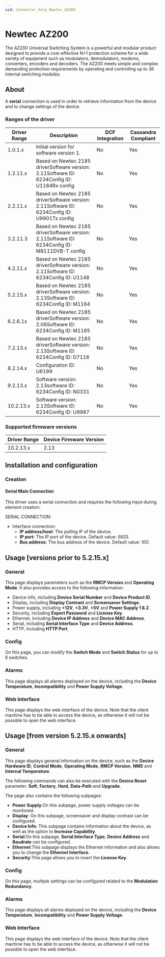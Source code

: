 ```yaml
---
uid: Connector_help_Newtec_AZ200
---
```


# Newtec AZ200

The AZ200 Universal Switching System is a powerful and modular product designed to provide a cost-effective N+1 protection scheme for a wide variety of equipment such as modulators, demodulators, modems, converters, encoders and decoders. The AZ200 meets simple and complex demanding protection requirements by operating and controlling up to 36 internal switching modules.

## About

A **serial** connection is used in order to retrieve information from the device and to change settings of the device.

### Ranges of the driver

| **Driver Range** | **Description**                                                                                | **DCF Integration** | **Cassandra Compliant** |
|------------------|------------------------------------------------------------------------------------------------|---------------------|-------------------------|
| 1.0.1.x          | Initial version for software version 1.                                                        | No                  | Yes                     |
| 1.2.11.x         | Based on Newtec 2185 driverSoftware version: 2.11Software ID: 6234Config ID: U1184Rx config    | No                  | Yes                     |
| 2.2.11.x         | Based on Newtec 2185 driverSoftware version: 2.11Software ID: 6234Config ID: U9901Tx config    | No                  | Yes                     |
| 3.2.11.3         | Based on Newtec 2185 driverSoftware version: 2.11Software ID: 6234Config ID: M9111DVB-T config | No                  | Yes                     |
| 4.2.11.x         | Based on Newtec 2185 driverSoftware version: 2.11Software ID: 6234Config ID: U1148             | No                  | Yes                     |
| 5.2.15.x         | Based on Newtec 2185 driverSoftware version: 2.13Software ID: 6234Config ID: M1164             | No                  | Yes                     |
| 6.2.6.1x         | Based on Newtec 2185 driverSoftware version: 2.06Software ID: 6234Config ID: M1165             | No                  | Yes                     |
| 7.2.13.x         | Based on Newtec 2185 driverSoftware version: 2.13Software ID: 6234Config ID: D7116             | No                  | Yes                     |
| 8.2.14.x         | Configuration ID: U6199                                                                        | No                  | Yes                     |
| 9.2.13.x         | Software version: 2.13software ID: 6234Config ID: N0331                                        | No                  | Yes                     |
| 10.2.13.x        | Software version: 2.13Software ID: 6234Config ID: U9987                                        | No                  | Yes                     |

### Supported firmware versions

| **Driver Range** | **Device Firmware Version** |
|------------------|-----------------------------|
| 10.2.13.x        | 2.13                        |

## Installation and configuration

### Creation

#### Serial Main Connection

This driver uses a serial connection and requires the following input during element creation:

SERIAL CONNECTION:

- Interface connection:
  - **IP address/host**: The polling IP of the device.
  - **IP port**: The IP port of the device. Default value: *5933*.
  - **Bus address**: The bus address of the device. Default value: *100*.

## Usage \[versions prior to 5.2.15.x\]

### General

This page displays parameters such as the **RMCP Version** and **Operating Mode**. It also provides access to the following information:

- Device info, including **Device Serial Number** and **Device Product ID**.
- Display, including **Display Contrast** and **Screensaver Settings**.
- Power supply, including **+12V**, **+3.3V**, **+5V** and **Power Supply 1 & 2**.
- Security, including **Expert Password** and **License Key**.
- Ethernet, including **Device IP Address** and **Device MAC Address**.
- Serial, including **Serial Interface Type** and **Device Address**.
- HTTP, including **HTTP Port**.

### Config

On this page, you can modify the **Switch Mode** and **Switch Status** for up to 6 switches.

### Alarms

This page displays all alarms deployed on the device, including the **Device** **Temperature**, **Incompatibility** and **Power Supply Voltage**.

### Web Interface

This page displays the web interface of the device. Note that the client machine has to be able to access the device, as otherwise it will not be possible to open the web interface.

## Usage \[from version 5.2.15.x onwards\]

### General

This page displays general information on the device, such as the **Device Hardware ID**, **Control Mode**, **Operating Mode**, **RMCP Version**, **NMS** and **Internal Temperature**.

The following commands can also be executed with the **Device Reset** parameter: **Soft**, **Factory**, **Hard**, **Data-Path** and **Upgrade**.

The page also contains the following subpages:

- **Power Supply**:On this subpage, power supply voltages can be monitored.
- **Display**: On this subpage, screensaver and display contrast can be configured.
- **Device Info**: This subpage contains information about the device, as well as the option to **Increase Capability**.
- **Serial**:On this subpage, **Serial Interface Type**, **Device Address** and **Baudrate** can be configured.
- **Ethernet**:This subpage displays the Ethernet information and also allows you to change the **Ethernet Interface**.
- **Security**:This page allows you to insert the **License Key**.

### Config

On this page, multiple settings can be configured related to the **Modulation Redundancy**.

### Alarms

This page displays all alarms deployed on the device, including the **Device** **Temperature**, **Incompatibility** and **Power Supply Voltage**.

### Web Interface

This page displays the web interface of the device. Note that the client machine has to be able to access the device, as otherwise it will not be possible to open the web interface.
